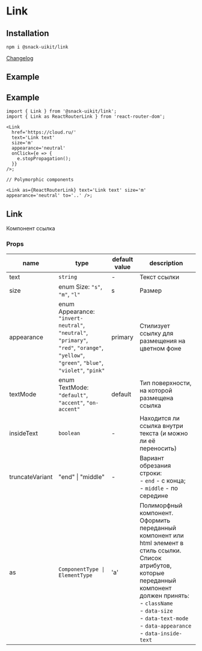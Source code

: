 # Link

## Installation

`npm i @snack-uikit/link`

[Changelog](./CHANGELOG.md)

## Example

## Example

```tsx
import { Link } from '@snack-uikit/link';
import { Link as ReactRouterLink } from 'react-router-dom';

<Link
  href='https://cloud.ru/'
  text='Link text'
  size='m'
  appearance='neutral'
  onClick={e => {
    e.stopPropagation();
  }}
/>;

// Polymorphic components

<Link as={ReactRouterLink} text='Link text' size='m' appearance='neutral' to='..' />;
```

[//]: DOCUMENTATION_SECTION_START
[//]: THIS_SECTION_IS_AUTOGENERATED_PLEASE_DONT_EDIT_IT
## Link
Компонент ссылка
### Props
| name | type | default value | description |
|------|------|---------------|-------------|
| text | `string` | - | Текст ссылки |
| size | enum Size: `"s"`, `"m"`, `"l"` | s | Размер |
| appearance | enum Appearance: `"invert-neutral"`, `"neutral"`, `"primary"`, `"red"`, `"orange"`, `"yellow"`, `"green"`, `"blue"`, `"violet"`, `"pink"` | primary | Стилизует ссылку для размещения на цветном фоне |
| textMode | enum TextMode: `"default"`, `"accent"`, `"on-accent"` | default | Тип поверхности, на которой размещена ссылка |
| insideText | `boolean` | - | Находится ли ссылка внутри текста (и можно ли её переносить) |
| truncateVariant | "end" \| "middle" | - | Вариант обрезания строки: <br> - `end` - с конца; <br> - `middle` - по середине |
| as | `ComponentType \| ElementType` | 'a' | Полиморфный компонент.  Оформить переданный компонент или html элемент в стиль ссылки.  Список атрибутов, которые переданный компонент должен принять: <br/> - `className` <br/> - `data-size` <br/> - `data-text-mode` <br/> - `data-appearance` <br/> - `data-inside-text` |


[//]: DOCUMENTATION_SECTION_END
